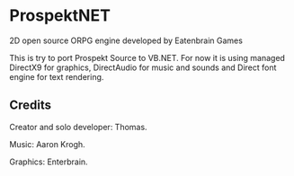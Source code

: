 ProspektNET
===============

2D open source ORPG engine developed by Eatenbrain Games

This is try to port Prospekt Source to VB.NET. For now it is using managed DirectX9 for graphics, DirectAudio for music and sounds and Direct font engine for text rendering.

Credits
-------

Creator and solo developer:
Thomas.

Music:
Aaron Krogh.

Graphics:
Enterbrain.
